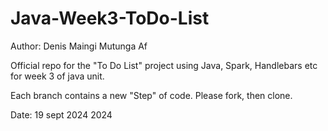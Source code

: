 # Java-Week3-ToDo-List

Author: Denis Maingi Mutunga Af

Official repo for the "To Do List" project using Java, Spark, Handlebars etc for week 3 of java unit.

Each branch contains a new "Step" of code. Please fork, then clone.

Date: 19 sept 2024 2024